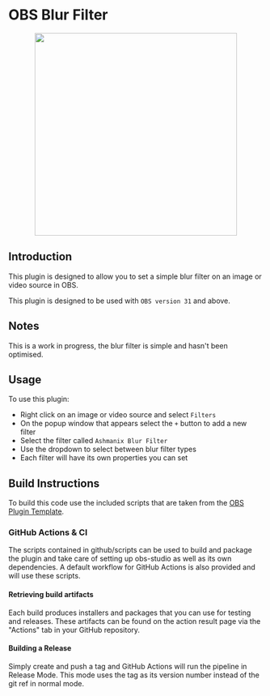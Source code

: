 # OBS Blur Filter

<p align="center">
<image height="400px" src="/images/BlurFilterScreenshot.png">
</p>

## Introduction

This plugin is designed to allow you to set a simple blur filter on an image or video source in OBS.

This plugin is designed to be used with `OBS version 31` and above.

## Notes

This is a work in progress, the blur filter is simple and hasn't been optimised.

## Usage

To use this plugin:

- Right click on an image or video source and select `Filters`
- On the popup window that appears select the `+` button to add a new filter
- Select the filter called `Ashmanix Blur Filter`
- Use the dropdown to select between blur filter types
- Each filter will have its own properties you can set

## Build Instructions

To build this code use the included scripts that are taken from the [OBS Plugin Template](https://github.com/obsproject/obs-plugintemplate).

### GitHub Actions & CI

The scripts contained in github/scripts can be used to build and package the plugin and take care of setting up obs-studio as well as its own dependencies. A default workflow for GitHub Actions is also provided and will use these scripts.

#### Retrieving build artifacts

Each build produces installers and packages that you can use for testing and releases. These artifacts can be found on the action result page via the "Actions" tab in your GitHub repository.

#### Building a Release

Simply create and push a tag and GitHub Actions will run the pipeline in Release Mode. This mode uses the tag as its version number instead of the git ref in normal mode.
